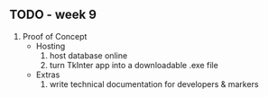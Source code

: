 ## TODO - week 9 ##

1. Proof of Concept
    - Hosting
        1. host database online
        2. turn TkInter app into a downloadable .exe file
    - Extras
        1. write technical documentation for developers & markers
